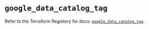 # `google_data_catalog_tag`

Refer to the Terraform Registory for docs: [`google_data_catalog_tag`](https://www.terraform.io/docs/providers/google/r/data_catalog_tag).

